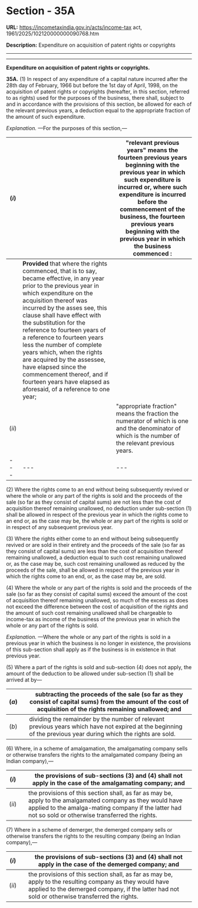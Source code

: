 # Section - 35A

**URL:** https://incometaxindia.gov.in/acts/income-tax act, 1961/2025/102120000000090768.htm

**Description:** Expenditure on acquisition of patent rights or copyrights

---

****  
  
**Expenditure on acquisition of patent rights or copyrights.**

**35A.** (1) In respect of any expenditure of a capital nature incurred after the 28th day of February, 1966 but before the 1st day of April, 1998, on the acquisition of patent rights or copyrights (hereafter, in this section, referred to as rights) used for the purposes of the business, there shall, subject to and in accordance with the provisions of this section, be allowed for each of the relevant previous years, a deduction equal to the appropriate fraction of the amount of such expenditure.

_Explanation._ —For the purposes of this section,—

(_i_) |  |  "relevant previous years" means the fourteen previous years beginning with the previous year in which such expenditure is incurred or, where such expenditure is incurred before the commencement of the business, the fourteen previous years beginning with the previous year in which the business commenced :  
---|---|---  
|  | **Provided** that where the rights commenced, that is to say, became effective, in any year prior to the previous year in which expenditure on the acquisition thereof was incurred by the asses see, this clause shall have effect with the substitution for the reference to fourteen years of a reference to fourteen years less the number of complete years which, when the rights are acquired by the assessee, have elapsed since the commencement thereof, and if fourteen years have elapsed as aforesaid, of a reference to one year;  
(_ii_) |  |  "appropriate fraction" means the fraction the numerator of which is one and the denominator of which is the number of the relevant previous years.  
---|---|---  
  
(2) Where the rights come to an end without being subsequently revived or where the whole or any part of the rights is sold and the proceeds of the sale (so far as they consist of capital sums) are not less than the cost of acquisition thereof remaining unallowed, no deduction under sub-section (1) shall be allowed in respect of the previous year in which the rights come to an end or, as the case may be, the whole or any part of the rights is sold or in respect of any subsequent previous year.

(3) Where the rights either come to an end without being subsequently revived or are sold in their entirety and the proceeds of the sale (so far as they consist of capital sums) are less than the cost of acquisition thereof remaining unallowed, a deduction equal to such cost remaining unallowed or, as the case may be, such cost remaining unallowed as reduced by the proceeds of the sale, shall be allowed in respect of the previous year in which the rights come to an end, or, as the case may be, are sold.

(4) Where the whole or any part of the rights is sold and the proceeds of the sale (so far as they consist of capital sums) exceed the amount of the cost of acquisition thereof remaining unallowed, so much of the excess as does not exceed the difference between the cost of acquisition of the rights and the amount of such cost remaining unallowed shall be chargeable to income-tax as income of the business of the previous year in which the whole or any part of the rights is sold.

_Explanation._ —Where the whole or any part of the rights is sold in a previous year in which the business is no longer in existence, the provisions of this sub-section shall apply as if the business is in existence in that previous year.

(5) Where a part of the rights is sold and sub-section (4) does not apply, the amount of the deduction to be allowed under sub-section (1) shall be arrived at by—

(_a_) |  |  subtracting the proceeds of the sale (so far as they consist of capital sums) from the amount of the cost of acquisition of the rights remaining unallowed; and  
---|---|---  
(_b_) |  |  dividing the remainder by the number of relevant previous years which have not expired at the beginning of the previous year during which the rights are sold.  
  
(6) Where, in a scheme of amalgamation, the amalgamating company sells or otherwise transfers the rights to the amalgamated company (being an Indian company),—

(_i_) |  |  the provisions of sub-sections (3) and (4) shall not apply in the case of the amalgamating company; and  
---|---|---  
(_ii_) |  |  the provisions of this section shall, as far as may be, apply to the amalgamated company as they would have applied to the amalga-mating company if the latter had not so sold or otherwise transferred the rights.  
  
(7) Where in a scheme of demerger, the demerged company sells or otherwise transfers the rights to the resulting company (being an Indian company),—

(_i_) |  |  the provisions of sub-sections (3) and (4) shall not apply in the case of the demerged company; and  
---|---|---  
(_ii_) |  |  the provisions of this section shall, as far as may be, apply to the resulting company as they would have applied to the demerged company, if the latter had not sold or otherwise transferred the rights.